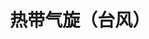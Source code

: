 ---
title: 热带气旋（台风）
tag: [guide, android, storm, overview]
layout: guide-overview
description: 热带气旋（台风）数据API提供全球主要海洋流域的台风信息，包括台风实时位置、等级、气压、风力、速度，还可查询台风路径和台风预报信息。
url: /docs/android-sdk/tropical-cyclone/
ref: 0-sdk-android-tropical
---